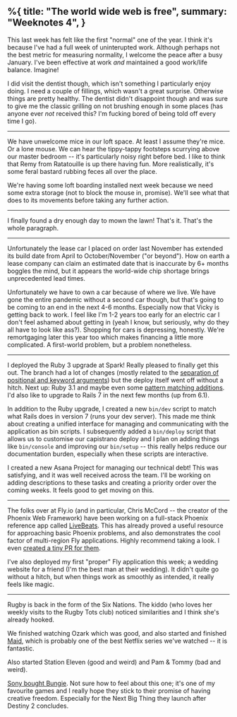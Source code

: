 %{
  title: "The world wide web is free",
  summary: "Weeknotes 4",
}
---

This last week has felt like the first "normal" one of the year. I think it's because I've had a full week of uninterupted work. Although perhaps not the best metric for measuring normality, I welcome the peace after a busy January. I've been effective at work _and_ maintained a good work/life balance. Imagine!

I did visit the dentist though, which isn't something I particularly enjoy doing. I need a couple of fillings, which wasn't a great surprise. Otherwise things are pretty healthy. The dentist didn't disappoint though and was sure to give me the classic grilling on not brushing enough in some places (has anyone ever _not_ received this? I'm fucking bored of being told off every time I go).

---

We have unwelcome mice in our loft space. At least I assume they're mice. Or a lone mouse. We can hear the tippy-tappy footsteps scurrying above our master bedroom -- it's particularly noisy right before bed. I like to think that Remy from Ratatouille is up there having fun. More realistically, it's some feral bastard rubbing feces all over the place.

We're having some loft boarding installed next week because we need some extra storage (not to block the mouse in, promise). We'll see what that does to its movements before taking any further action.

---

I finally found a dry enough day to mown the lawn! That's it. That's the whole paragraph.

---

Unfortunately the lease car I placed on order last November has extended its build date from April to October/November ("or beyond"). How on earth a lease company can claim an estimated date that is inaccurate by 6+ months boggles the mind, but it appears the world-wide chip shortage brings unprecedented lead times.

Unfortunately we have to own a car because of where we live. We have gone the entire pandemic without a second car though, but that's going to be coming to an end in the next 4-6 months. Especially now that Vicky is getting back to work. I feel like I'm 1-2 years too early for an electric car I don't feel ashamed about getting in (yeah I know, but seriously, why do they all have to look like ass?). Shopping for cars is depressing, honestly. We're remortgaging later this year too which makes financing a little more complicated. A first-world problem, but a problem nonetheless.

---

I deployed the Ruby 3 upgrade at Spark! Really pleased to finally get this out. The branch had a lot of changes (mostly related to the [separation of positional and keyword arguments](https://www.ruby-lang.org/en/news/2019/12/12/separation-of-positional-and-keyword-arguments-in-ruby-3-0/)) but the deploy itself went off without a hitch. Next up: Ruby 3.1 and maybe even some [pattern matching additions](https://leejarvis.me/posts/2022/ruby-3-pattern-matching). I'd also like to upgrade to Rails 7 in the next few months (up from 6.1).

In addition to the Ruby upgrade, I created a new `bin/dev` script to match what Rails does in version 7 (runs your dev server). This made me think about creating a unified interface for managing and communicating with the application as bin scripts. I subsequently added a `bin/deploy` script that allows us to customise our capistrano deploy and I plan on adding things like `bin/console` and improving our `bin/setup` -- this really helps reduce our documentation burden, especially when these scripts are interactive.

I created a new Asana Project for managing our technical debt! This was satisfying, and it was well received across the team. I'll be working on adding descriptions to these tasks and creating a priority order over the coming weeks. It feels good to get moving on this.

---

The folks over at Fly.io (and in particular, Chris McCord -- the creator of the Phoenix Web Framework) have been working on a full-stack Phoenix reference app called [LiveBeats](https://fly.io/blog/livebeats/). This has already proved a useful resource for approaching basic Phoenix problems, and also demonstrates the cool factor of multi-region Fly applications. Highly recommend taking a look. I even [created a tiny PR for them](https://github.com/fly-apps/live_beats/pull/33).

I've also deployed my first "proper" Fly application this week; a wedding website for a friend (I'm the best man at their wedding). It didn't quite go without a hitch, but when things work as smoothly as intended, it really feels like magic.

---

Rugby is back in the form of the Six Nations. The kiddo (who loves her weekly visits to the Rugby Tots club) noticed similarities and I think she's already hooked.

We finished watching Ozark which was good, and also started and finished [Maid](https://en.wikipedia.org/wiki/Maid_(miniseries)), which is probably one of the best Netflix series we've watched -- it is fantastic.

Also started Station Eleven (good and weird) and Pam & Tommy (bad and weird).

[Sony bought Bungie](https://www.bungie.net/en/News/Article/50988). Not sure how to feel about this one; it's one of my favourite games and I really hope they stick to their promise of having creative freedom. Especially for the Next Big Thing they launch after Destiny 2 concludes.
